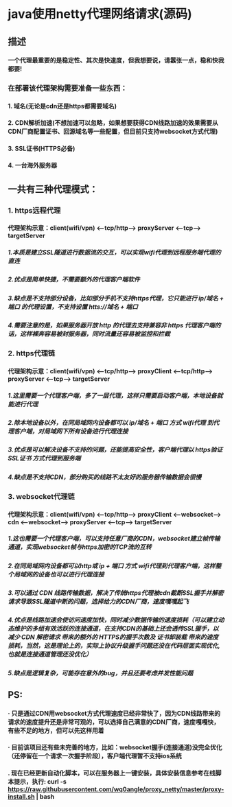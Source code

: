 # java使用netty代理网络请求(源码)

## 描述

#### 一个代理最重要的是稳定性、其次是快速度，但我想要说，请嚣张一点，稳和快我都要!

### 在部署该代理架构需要准备一些东西：

#### 1. 域名(无论是cdn还是https都需要域名)

#### 2. CDN解析加速(不想加速可以忽略，如果想要获得CDN线路加速的效果需要从CDN厂商配置证书、回源域名等一些配置，但目前只支持websocket方式代理)

#### 3. SSL证书(HTTPS必备)

#### 4. 一台海外服务器

## 一共有三种代理模式：

### 1. https远程代理

#### 代理架构示意：client(wifi/vpn) <--tcp/http--> proxyServer <--tcp--> targetServer 

##### 1.本质是建立SSL隧道进行数据流的交互，可以实现wifi代理到远程服务端代理的直连

##### 2.优点是简单快捷，不需要额外的代理客户端软件

##### 3.缺点是不支持部分设备，比如部分手机不支持https代理，它只能进行 ip/域名 + 端口 的代理设置，不支持设置 htts://域名 + 端口

##### 4.需要注意的是，如果服务器开放 http 的代理去支持兼容非 https 代理客户端的话，这样裸奔容易被封服务器，同时流量还容易被监控和拦截

### 2. https代理链

#### 代理架构示意：client(wifi/vpn) <--tcp/http--> proxyClient <--tcp/http--> proxyServer <--tcp--> targetServer 

##### 1.这里需要一个代理客户端，多了一层代理，这样只需要启动客户端，本地设备就能进行代理

##### 2.除本地设备以外，在同局域网内设备都可以 ip/域名 + 端口 方式 wifi代理 到代理客户端，对局域网下所有设备进行代理连接

##### 3.优点是可以解决设备不支持的问题，还能提高安全性，客户端代理以 https验证SSL证书 方式代理到服务端

##### 4.缺点是不支持CDN，部分购买的线路不太友好的服务器传输数据会很慢

### 3. websocket代理链

#### 代理架构示意：client(wifi/vpn) <--tcp/http--> proxyClient <--websocket--> cdn <--websocket--> proxyServer <--tcp--> targetServer 

##### 1.这也需要一个代理客户端，可以支持任意厂商的CDN，websocket建立帧传输通道，实现websocket帧与https加密的TCP流的互转

##### 2.在同局域网内设备都可以http或 ip + 端口 方式 wifi代理到代理客户端，这样整个局域网的设备也可以进行代理连接

##### 3.可以通过 CDN  线路传输数据，解决了传统https代理被cdn截断SSL握手并解密请求导致SSL隧道中断的问题，选择给力的CDN厂商，速度嘎嘎起飞

##### 4.优点是线路加速会使访问速度加快，同时减少数据传输的速度损耗（可以建立动态维护的多组有效活跃的连接通道，在支持CDN的基础上还会透传SSL握手，以减少 CDN 解密请求 带来的额外的 HTTPS的握手次数及 证书卸装载 带来的速度损耗，当然，这是理论上的，实际上协议升级握手问题还没在代码层面实现优化,也就是连接通道管理还没优化）

##### 5.缺点是逻辑复杂，可能存在意外的bug，并且还要考虑并发性能问题


## PS:

#### · 只是通过CDN用websocket方式代理速度已经非常快了，因为CDN线路带来的请求的速度提升还是非常可观的，可以选择自己满意的CDN厂商，速度嘎嘎快，有些不足的地方，但可以先这样用着

#### · 目前该项目还有些未完善的地方，比如：websocket握手(连接通道)没完全优化（还停留在一个请求一次握手阶段），客户端代理暂不支持ios系统

#### . 现在已经更新自动化脚本，可以在服务器上一键安装，具体安装信息参考在线脚本提示，执行: curl -s https://raw.githubusercontent.com/wq0angle/proxy_netty/master/proxy-install.sh | bash
